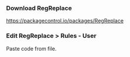 ### Download RegReplace
https://packagecontrol.io/packages/RegReplace

### Edit RegReplace > Rules - User
Paste code from file.
